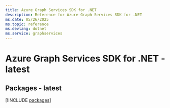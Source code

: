 ```yaml
---
title: Azure Graph Services SDK for .NET
description: Reference for Azure Graph Services SDK for .NET
ms.date: 05/26/2025
ms.topic: reference
ms.devlang: dotnet
ms.service: graphservices
---
```

# Azure Graph Services SDK for .NET - latest
## Packages - latest
[!INCLUDE [packages](graph-services-index.md)]